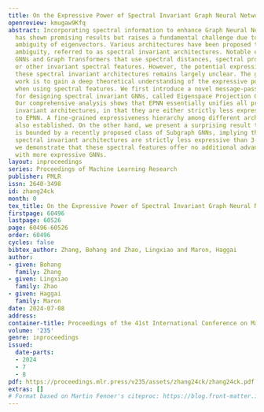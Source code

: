 ```yaml
---
title: On the Expressive Power of Spectral Invariant Graph Neural Networks
openreview: kmugaw9Kfq
abstract: Incorporating spectral information to enhance Graph Neural Networks (GNNs)
  has shown promising results but raises a fundamental challenge due to the inherent
  ambiguity of eigenvectors. Various architectures have been proposed to address this
  ambiguity, referred to as spectral invariant architectures. Notable examples include
  GNNs and Graph Transformers that use spectral distances, spectral projection matrices,
  or other invariant spectral features. However, the potential expressive power of
  these spectral invariant architectures remains largely unclear. The goal of this
  work is to gain a deep theoretical understanding of the expressive power obtainable
  when using spectral features. We first introduce a novel message-passing framework
  for designing spectral invariant GNNs, called Eigenspace Projection GNN (EPNN).
  Our comprehensive analysis shows that EPNN essentially unifies all prior spectral
  invariant architectures, in that they are either strictly less expressive or equivalent
  to EPNN. A fine-grained expressiveness hierarchy among different architectures is
  also established. On the other hand, we present a surprising result that EPNN itself
  is bounded by a recently proposed class of Subgraph GNNs, implying that all these
  spectral invariant architectures are strictly less expressive than 3-WL. Finally,
  we demonstrate that these spectral features offer no additional advantage when combined
  with more expressive GNNs.
layout: inproceedings
series: Proceedings of Machine Learning Research
publisher: PMLR
issn: 2640-3498
id: zhang24ck
month: 0
tex_title: On the Expressive Power of Spectral Invariant Graph Neural Networks
firstpage: 60496
lastpage: 60526
page: 60496-60526
order: 60496
cycles: false
bibtex_author: Zhang, Bohang and Zhao, Lingxiao and Maron, Haggai
author:
- given: Bohang
  family: Zhang
- given: Lingxiao
  family: Zhao
- given: Haggai
  family: Maron
date: 2024-07-08
address:
container-title: Proceedings of the 41st International Conference on Machine Learning
volume: '235'
genre: inproceedings
issued:
  date-parts:
  - 2024
  - 7
  - 8
pdf: https://proceedings.mlr.press/v235/assets/zhang24ck/zhang24ck.pdf
extras: []
# Format based on Martin Fenner's citeproc: https://blog.front-matter.io/posts/citeproc-yaml-for-bibliographies/
---
```

